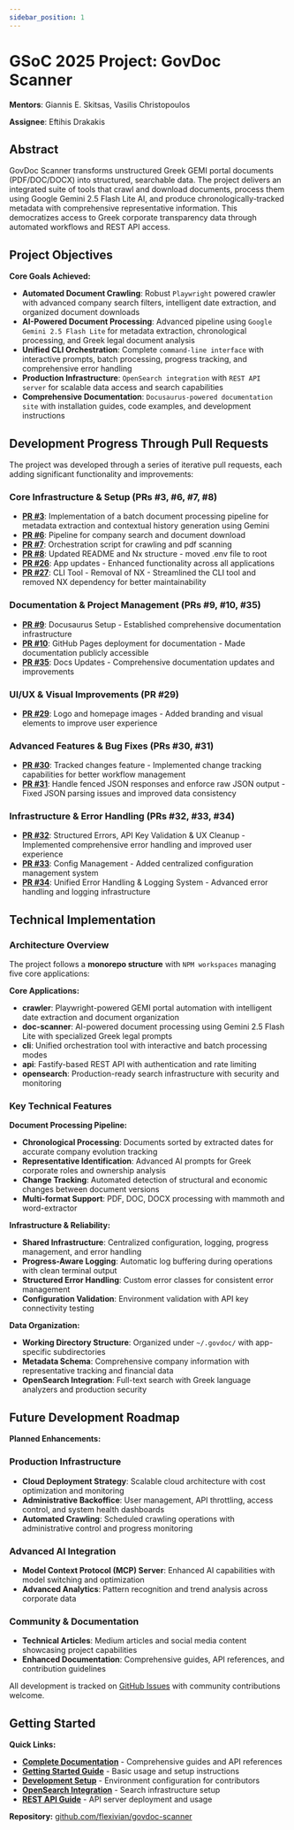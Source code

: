```yaml
---
sidebar_position: 1
---
```


# GSoC 2025 Project: GovDoc Scanner

**Mentors**: Giannis E. Skitsas, Vasilis Christopoulos

**Assignee**: Eftihis Drakakis

## Abstract

GovDoc Scanner transforms unstructured Greek GEMI portal documents (PDF/DOC/DOCX) into structured, searchable data. The project delivers an integrated suite of tools that crawl and download documents, process them using Google Gemini 2.5 Flash Lite AI, and produce chronologically-tracked metadata with comprehensive representative information. This democratizes access to Greek corporate transparency data through automated workflows and REST API access.

## Project Objectives

**Core Goals Achieved:**

- **Automated Document Crawling**: Robust `Playwright` powered crawler with advanced company search filters, intelligent date extraction, and organized document downloads
- **AI-Powered Document Processing**: Advanced pipeline using `Google Gemini 2.5 Flash Lite` for metadata extraction, chronological processing, and Greek legal document analysis
- **Unified CLI Orchestration**: Complete `command-line interface` with interactive prompts, batch processing, progress tracking, and comprehensive error handling
- **Production Infrastructure**: `OpenSearch integration` with `REST API server` for scalable data access and search capabilities
- **Comprehensive Documentation**: `Docusaurus-powered documentation site` with installation guides, code examples, and development instructions

## Development Progress Through Pull Requests

The project was developed through a series of iterative pull requests, each adding significant functionality and improvements:

### Core Infrastructure & Setup (PRs #3, #6, #7, #8)

- **[PR #3](https://github.com/flexivian/govdoc-scanner/pull/3)**: Implementation of a batch document processing pipeline for metadata extraction and contextual history generation using Gemini
- **[PR #6](https://github.com/flexivian/govdoc-scanner/pull/6)**: Pipeline for company search and document download
- **[PR #7](https://github.com/flexivian/govdoc-scanner/pull/7)**: Orchestration script for crawling and pdf scanning
- **[PR #8](https://github.com/flexivian/govdoc-scanner/pull/8)**: Updated README and Nx structure - moved .env file to root
- **[PR #26](https://github.com/flexivian/govdoc-scanner/pull/26)**: App updates - Enhanced functionality across all applications
- **[PR #27](https://github.com/flexivian/govdoc-scanner/pull/27)**: CLI Tool - Removal of NX - Streamlined the CLI tool and removed NX dependency for better maintainability

### Documentation & Project Management (PRs #9, #10, #35)

- **[PR #9](https://github.com/flexivian/govdoc-scanner/pull/9)**: Docusaurus Setup - Established comprehensive documentation infrastructure
- **[PR #10](https://github.com/flexivian/govdoc-scanner/pull/10)**: GitHub Pages deployment for documentation - Made documentation publicly accessible
- **[PR #35](https://github.com/flexivian/govdoc-scanner/pull/35)**: Docs Updates - Comprehensive documentation updates and improvements

### UI/UX & Visual Improvements (PR #29)

- **[PR #29](https://github.com/flexivian/govdoc-scanner/pull/29)**: Logo and homepage images - Added branding and visual elements to improve user experience

### Advanced Features & Bug Fixes (PRs #30, #31)

- **[PR #30](https://github.com/flexivian/govdoc-scanner/pull/30)**: Tracked changes feature - Implemented change tracking capabilities for better workflow management
- **[PR #31](https://github.com/flexivian/govdoc-scanner/pull/31)**: Handle fenced JSON responses and enforce raw JSON output - Fixed JSON parsing issues and improved data consistency

### Infrastructure & Error Handling (PRs #32, #33, #34)

- **[PR #32](https://github.com/flexivian/govdoc-scanner/pull/32)**: Structured Errors, API Key Validation & UX Cleanup - Implemented comprehensive error handling and improved user experience
- **[PR #33](https://github.com/flexivian/govdoc-scanner/pull/33)**: Config Management - Added centralized configuration management system
- **[PR #34](https://github.com/flexivian/govdoc-scanner/pull/34)**: Unified Error Handling & Logging System - Advanced error handling and logging infrastructure

## Technical Implementation

### Architecture Overview

The project follows a **monorepo structure** with `NPM workspaces` managing five core applications:

**Core Applications:**

- **crawler**: Playwright-powered GEMI portal automation with intelligent date extraction and document organization
- **doc-scanner**: AI-powered document processing using Gemini 2.5 Flash Lite with specialized Greek legal prompts
- **cli**: Unified orchestration tool with interactive and batch processing modes
- **api**: Fastify-based REST API with authentication and rate limiting
- **opensearch**: Production-ready search infrastructure with security and monitoring

### Key Technical Features

**Document Processing Pipeline:**

- **Chronological Processing**: Documents sorted by extracted dates for accurate company evolution tracking
- **Representative Identification**: Advanced AI prompts for Greek corporate roles and ownership analysis
- **Change Tracking**: Automated detection of structural and economic changes between document versions
- **Multi-format Support**: PDF, DOC, DOCX processing with mammoth and word-extractor

**Infrastructure & Reliability:**

- **Shared Infrastructure**: Centralized configuration, logging, progress management, and error handling
- **Progress-Aware Logging**: Automatic log buffering during operations with clean terminal output
- **Structured Error Handling**: Custom error classes for consistent error management
- **Configuration Validation**: Environment validation with API key connectivity testing

**Data Organization:**

- **Working Directory Structure**: Organized under `~/.govdoc/` with app-specific subdirectories
- **Metadata Schema**: Comprehensive company information with representative tracking and financial data
- **OpenSearch Integration**: Full-text search with Greek language analyzers and production security

## Future Development Roadmap

**Planned Enhancements:**

### Production Infrastructure

- **Cloud Deployment Strategy**: Scalable cloud architecture with cost optimization and monitoring
- **Administrative Backoffice**: User management, API throttling, access control, and system health dashboards
- **Automated Crawling**: Scheduled crawling operations with administrative control and progress monitoring

### Advanced AI Integration

- **Model Context Protocol (MCP) Server**: Enhanced AI capabilities with model switching and optimization
- **Advanced Analytics**: Pattern recognition and trend analysis across corporate data

### Community & Documentation

- **Technical Articles**: Medium articles and social media content showcasing project capabilities
- **Enhanced Documentation**: Comprehensive guides, API references, and contribution guidelines

All development is tracked on [GitHub Issues](https://github.com/flexivian/govdoc-scanner/issues) with community contributions welcome.

## Getting Started

**Quick Links:**

- **[Complete Documentation](https://flexivian.github.io/govdoc-scanner/)** - Comprehensive guides and API references
- **[Getting Started Guide](../../installation/Getting%20Started.md)** - Basic usage and setup instructions
- **[Development Setup](../../installation/Development.md)** - Environment configuration for contributors
- **[OpenSearch Integration](../../installation/OpenSearch.md)** - Search infrastructure setup
- **[REST API Guide](../../installation/REST-API.md)** - API server deployment and usage

**Repository:** [github.com/flexivian/govdoc-scanner](https://github.com/flexivian/govdoc-scanner)
